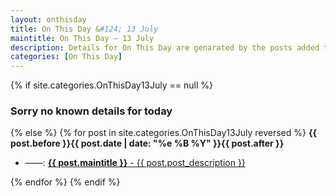 ```yaml
---
layout: onthisday
title: On This Day &#124; 13 July
maintitle: On This Day — 13 July
description: Details for On This Day are genarated by the posts added to the website so the content is subject to changes/updates over time.
categories: [On This Day]
---
```


{% if site.categories.OnThisDay13July == null %}
<h3>Sorry no known details for today</h3>
{% else %}
{% for post in site.categories.OnThisDay13July reversed %}
<strong>{{ post.before }}{{ post.date | date: "%e %B %Y" }}{{ post.after }}</strong>
<ul>
<li> ——: <a class="{{ post.class }}" href="{{ post.url }}"><strong>{{ post.maintitle }}</strong> - {{ post.post_description }}</a></li>
</ul>
{% endfor %}
{% endif %}
